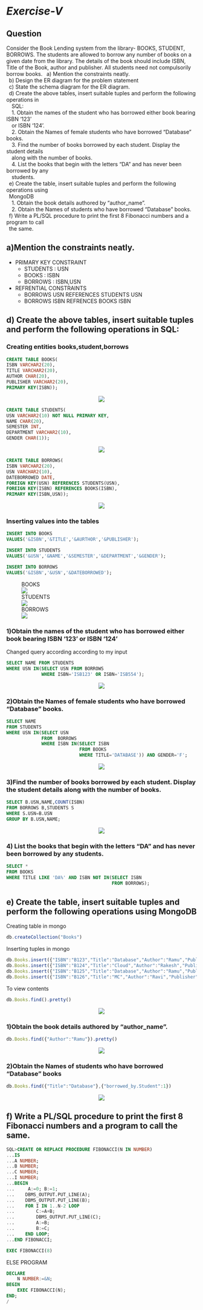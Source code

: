 # *Exercise-V*

## Question

Consider the Book Lending system from the library- BOOKS, STUDENT, BORROWS. The
students are allowed to borrow any number of books on a given date from the library. The details of
the book should include ISBN, Title of the Book, author and publisher. All students need not
compulsorily borrow books.
&ensp;a) Mention the constraints neatly.<br>
&ensp;b) Design the ER diagram for the problem statement<br>
&ensp;c) State the schema diagram for the ER diagram.<br>
&ensp;d) Create the above tables, insert suitable tuples and perform the following operations in<br>
&emsp;SQL:<br>
&emsp;1. Obtain the names of the student who has borrowed either book bearing ISBN ‘123’<br>
&emsp;or ISBN ‘124’.<br>
&emsp;2. Obtain the Names of female students who have borrowed “Database” books.<br>
&emsp;3. Find the number of books borrowed by each student. Display the student details<br>
&emsp;along with the number of books.<br>
&emsp;4. List the books that begin with the letters “DA” and has never been borrowed by any<br>
&emsp;students.<br>
&ensp;e) Create the table, insert suitable tuples and perform the following operations using<br>
&ensp;MongoDB<br>
&emsp;1. Obtain the book details authored by “author_name”.<br>
&emsp;2. Obtain the Names of students who have borrowed “Database” books.<br>
&ensp;f) Write a PL/SQL procedure to print the first 8 Fibonacci numbers and a program to call<br>
&ensp;the same.<br>

## a)Mention the constraints neatly.
- PRIMARY KEY CONSTRAINT
    - STUDENTS : USN
    - BOOKS : ISBN
    - BORROWS : ISBN,USN
- REFRENTIAL CONSTRAINTS
    - BORROWS USN REFERENCES STUDENTS USN
    - BORROWS ISBN REFRENCES BOOKS ISBN


## d) Create the above tables, insert suitable tuples and perform the following operations in SQL:
### Creating entities books,student,borrows
```SQL
CREATE TABLE BOOKS(
ISBN VARCHAR2(20),
TITLE VARCHAR2(20),
AUTHOR CHAR(20),
PUBLISHER VARCHAR2(20),
PRIMARY KEY(ISBN));
```
<P ALIGN="CENTER"><IMG SRC="https://github.com/MXNXV-ERR/SQL_SCRIPTS/blob/main/IMGS/Q51.png?raw=True"></P>

```SQL
CREATE TABLE STUDENTS(
USN VARCHAR2(10) NOT NULL PRIMARY KEY,
NAME CHAR(20),
SEMESTER INT,
DEPARTMENT VARCHAR2(10),
GENDER CHAR(1));
```
<P ALIGN="CENTER"><IMG SRC="https://github.com/MXNXV-ERR/SQL_SCRIPTS/blob/main/IMGS/Q52.png?raw=True"></P>

```SQL
CREATE TABLE BORROWS( 
ISBN VARCHAR2(20), 
USN VARCHAR2(10), 
DATEBORROWED DATE, 
FOREIGN KEY(USN) REFERENCES STUDENTS(USN), 
FOREIGN KEY(ISBN) REFERENCES BOOKS(ISBN), 
PRIMARY KEY(ISBN,USN));
```
<P ALIGN="CENTER"><IMG SRC="https://github.com/MXNXV-ERR/SQL_SCRIPTS/blob/main/IMGS/Q53.png?raw=True"></P>

### Inserting values into the tables

```SQL
INSERT INTO BOOKS 
VALUES('&ISBN','&TITLE','&AURTHOR','&PUBLISHER');
```
```SQL
INSERT INTO STUDENTS
VALUES('&USN','&NAME','&SEMESTER','&DEPARTMENT','&GENDER');
```
```SQL
INSERT INTO BORROWS
VALUES('&ISBN','&USN','&DATEBORROWED');
```
<FIGURE>
<FIGCAPTION>BOOKS</FIGCAPTION>
<IMG SRC="https://github.com/MXNXV-ERR/SQL_SCRIPTS/blob/main/IMGS/Q54.png?raw=True">
<FIGCAPTION>STUDENTS</FIGCAPTION>
<IMG SRC="https://github.com/MXNXV-ERR/SQL_SCRIPTS/blob/main/IMGS/Q55.png?raw=True">
<FIGCAPTION>BORROWS</FIGCAPTION>
<IMG SRC="https://github.com/MXNXV-ERR/SQL_SCRIPTS/blob/main/IMGS/Q56.png?raw=True">
</FIGURE>

### 1)Obtain the names of the student who has borrowed either book bearing ISBN ‘123’ or ISBN ‘124’
Changed query according according to my input
```sql
SELECT NAME FROM STUDENTS
WHERE USN IN(SELECT USN FROM BORROWS
             WHERE ISBN='ISB123' OR ISBN='ISB554');
```
<P ALIGN="CENTER"><IMG SRC="https://github.com/MXNXV-ERR/SQL_SCRIPTS/blob/main/IMGS/Q5D1.png?raw=True"></P>

### 2)Obtain the Names of female students who have borrowed “Database” books.
```SQL
SELECT NAME
FROM STUDENTS
WHERE USN IN(SELECT USN 
             FROM  BORROWS
             WHERE ISBN IN(SELECT ISBN 
                           FROM BOOKS
                           WHERE TITLE='DATABASE')) AND GENDER='F';
```

<P ALIGN="CENTER"><IMG SRC="https://github.com/MXNXV-ERR/SQL_SCRIPTS/blob/main/IMGS/Q5D2.png?raw=True"></P>

### 3)Find the number of books borrowed by each student. Display the student details along with the number of books.
```SQL
SELECT B.USN,NAME,COUNT(ISBN)
FROM BORROWS B,STUDENTS S
WHERE S.USN=B.USN
GROUP BY B.USN,NAME;
```

<P ALIGN="CENTER"><IMG SRC="https://github.com/MXNXV-ERR/SQL_SCRIPTS/blob/main/IMGS/Q5D3.png?raw=True"></P>

### 4) List the books that begin with the letters “DA” and has never been borrowed by any students.
```sql
SELECT *
FROM BOOKS 
WHERE TITLE LIKE 'DA%' AND ISBN NOT IN(SELECT ISBN
                                       FROM BORROWS);
```

## e) Create the table, insert suitable tuples and perform the following operations using MongoDB

Creating table in mongo
```javascript
db.createCollection("Books")
```

Inserting tuples in mongo
```javascript
db.Books.insert({"ISBN":"B123","Title":"Database","Author":"Ramu","Publisher":"Sharma","borrowed_by":{"Student":"Owais","USN":"IS081","Dept":"ISE"}})
db.Books.insert({"ISBN":"B124","Title":"Cloud","Author":"Rakesh","Publisher":"Verma","borrowed_by":{"Student":"Maitri","USN":"CS067","Dept":"CSE"}})
db.Books.insert({"ISBN":"B125","Title":"Database","Author":"Ramu","Publisher":"Sharma","borrowed_by":{"Student":"Jeevika","USN":"IS055","Dept":"ISE"}})
db.Books.insert({"ISBN":"B126","Title":"MC","Author":"Ravi","Publisher":"Cengage","borrowed_by":{"Student":"Prajwal","USN":"CS085","Dept":"CSE"}})
```

To view contents
```javascript
db.Books.find().pretty()
```
<P ALIGN="CENTER"><IMG SRC="https://github.com/MXNXV-ERR/SQL_SCRIPTS/blob/main/IMGS/Q5E0.png?raw=True"></P>

### 1)Obtain the book details authored by “author_name”.
```javascript 
db.Books.find({"Author":"Ramu"}).pretty()
```
<P ALIGN="CENTER"><IMG SRC="https://github.com/MXNXV-ERR/SQL_SCRIPTS/blob/main/IMGS/Q5E1.png?raw=True"></P>

### 2)Obtain the Names of students who have borrowed “Database” books
``` javascript
db.Books.find({"Title":"Database"},{"borrowed_by.Student":1})
```
<P ALIGN="CENTER"><IMG SRC="https://github.com/MXNXV-ERR/SQL_SCRIPTS/blob/main/IMGS/Q5E2.png?raw=True"></P>



## f) Write a PL/SQL procedure to print the first 8 Fibonacci numbers and a program to call the same.

```SQL
SQL>CREATE OR REPLACE PROCEDURE FIBONACCI(N IN NUMBER)
...IS
...A NUMBER;
...B NUMBER;
...C NUMBER;
...I NUMBER;
...BEGIN
...     A:=0; B:=1;
...    DBMS_OUTPUT.PUT_LINE(A);
...    DBMS_OUTPUT.PUT_LINE(B);
...    FOR I IN 1..N-2 LOOP
...        C:=A+B;
...        DBMS_OUTPUT.PUT_LINE(C);
...        A:=B;
...        B:=C;
...    END LOOP;
...END FIBONACCI;
```


```sql
EXEC FIBONACCI(8)
```


ELSE PROGRAM

```SQL
DECLARE
    N NUMBER:=&N;
BEGIN
    EXEC FIBONACCI(N);
END;
/
```